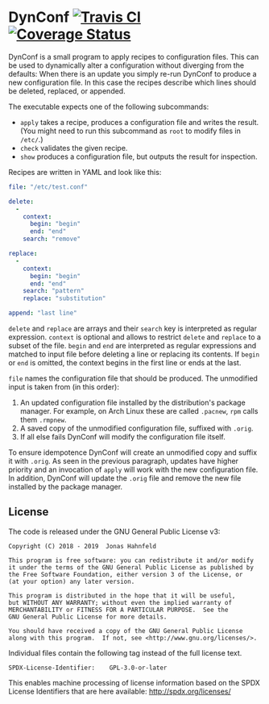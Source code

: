 DynConf [![Travis CI](https://travis-ci.org/hahnjo/dynconf.svg?branch=master)](https://travis-ci.org/hahnjo/dynconf) [![Coverage Status](https://coveralls.io/repos/github/hahnjo/dynconf/badge.svg?branch=master)](https://coveralls.io/github/hahnjo/dynconf?branch=master)
=======

DynConf is a small program to apply recipes to configuration files.
This can be used to dynamically alter a configuration without diverging from the defaults:
When there is an update you simply re-run DynConf to produce a new configuration file.
In this case the recipes describe which lines should be deleted, replaced, or appended.

The executable expects one of the following subcommands:
 * `apply` takes a recipe, produces a configuration file and writes the result.
   (You might need to run this subcommand as `root` to modify files in `/etc/`.)
 * `check` validates the given recipe.
 * `show` produces a configuration file, but outputs the result for inspection.

Recipes are written in YAML and look like this:
```yaml
file: "/etc/test.conf"

delete:
  -
    context:
      begin: "begin"
      end: "end"
    search: "remove"

replace:
  -
    context:
      begin: "begin"
      end: "end"
    search: "pattern"
    replace: "substitution"

append: "last line"
```
`delete` and `replace` are arrays and their `search` key is interpreted as regular expression.
`context` is optional and allows to restrict `delete` and `replace` to a subset of the file.
`begin` and `end` are interpreted as regular expressions and matched to input file before deleting a line or replacing its contents.
If `begin` or `end` is omitted, the context begins in the first line or ends at the last.

`file` names the configuration file that should be produced.
The unmodified input is taken from (in this order):
1. An updated configuration file installed by the distribution's package manager.
   For example, on Arch Linux these are called `.pacnew`, `rpm` calls them `.rmpnew`.
2. A saved copy of the unmodified configuration file, suffixed with `.orig`.
3. If all else fails DynConf will modify the configuration file itself.

To ensure idempotence DynConf will create an unmodified copy and suffix it with `.orig`.
As seen in the previous paragraph, updates have higher priority and an invocation of `apply` will work with the new configuration file.
In addition, DynConf will update the `.orig` file and remove the new file installed by the package manager.

License
-------

The code is released under the GNU General Public License v3:

    Copyright (C) 2018 - 2019  Jonas Hahnfeld

    This program is free software: you can redistribute it and/or modify
    it under the terms of the GNU General Public License as published by
    the Free Software Foundation, either version 3 of the License, or
    (at your option) any later version.

    This program is distributed in the hope that it will be useful,
    but WITHOUT ANY WARRANTY; without even the implied warranty of
    MERCHANTABILITY or FITNESS FOR A PARTICULAR PURPOSE.  See the
    GNU General Public License for more details.

    You should have received a copy of the GNU General Public License
    along with this program.  If not, see <http://www.gnu.org/licenses/>.

Individual files contain the following tag instead of the full license text.

	SPDX-License-Identifier:	GPL-3.0-or-later

This enables machine processing of license information based on the SPDX
License Identifiers that are here available: http://spdx.org/licenses/
